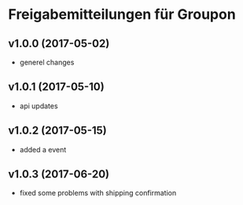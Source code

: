 # Freigabemitteilungen für Groupon
 
## v1.0.0 (2017-05-02) 
- generel changes

## v1.0.1 (2017-05-10)
- api updates

## v1.0.2 (2017-05-15)
- added a event

## v1.0.3 (2017-06-20)
- fixed some problems with shipping confirmation
